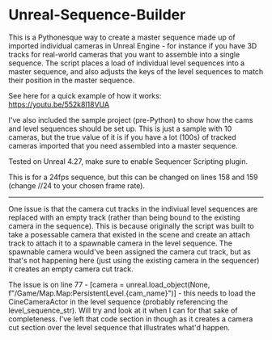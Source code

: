 # Unreal-Sequence-Builder

This is a Pythonesque way to create a master sequence made up of imported individual cameras in Unreal Engine - for instance if you have 3D tracks for real-world cameras that you want to assemble into a single sequence. The script places a load of individual level sequences into a master sequence, and also adjusts the keys of the level sequences to match their position in the master sequence.

See here for a quick example of how it works: https://youtu.be/552k8l18VUA

I've also included the sample project (pre-Python) to show how the cams and level sequences should be set up. This is just a sample with 10 cameras, but the true value of it is if you have a lot (100s) of tracked cameras imported that you need assembled into a master sequence.

Tested on Unreal 4.27, make sure to enable Sequencer Scripting plugin.

This is for a 24fps sequence, but this can be changed on lines 158 and 159 (change //24 to your chosen frame rate).

-----

One issue is that the camera cut tracks in the indiviual level sequences are replaced with an empty track (rather than being bound to the existing camera in the sequence). This is because originally the script was built to take a posessable camera that existed in the scene and create an attach track to attach it to a spawnable camera in the level sequence. The spawnable camera would've been assigned the camera cut track, but as that's not happening here (just using the existing camera in the sequencer) it creates an empty camera cut track.

The issue is on line 77 - [camera = unreal.load_object(None, f"/Game/Map.Map:PersistentLevel.{cam_name}")] - this needs to load the CineCameraActor in the level sequence (probably referencing the level_sequence_str). Will try and look at it when I can for that sake of completeness. I've left that code section in though as it creates a camera cut section over the level sequence that illustrates what'd happen.
